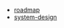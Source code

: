 - [roadmap](https://roadmap.sh/system-design)
- [system-design](https://github.com/karanpratapsingh/system-design)